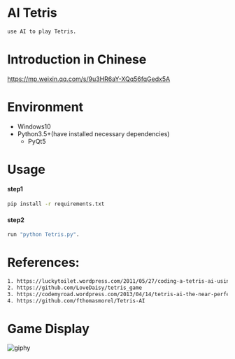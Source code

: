 # AI Tetris
```sh
use AI to play Tetris.
```

# Introduction in Chinese
https://mp.weixin.qq.com/s/9u3HR6aY-XQq56fqGedx5A

# Environment
- Windows10
- Python3.5+(have installed necessary dependencies)
	- PyQt5

# Usage
#### step1
```sh
pip install -r requirements.txt
```
#### step2
```sh
run "python Tetris.py".
```

# References:
```sh
1. https://luckytoilet.wordpress.com/2011/05/27/coding-a-tetris-ai-using-a-genetic-algorithm/
2. https://github.com/LoveDaisy/tetris_game
3. https://codemyroad.wordpress.com/2013/04/14/tetris-ai-the-near-perfect-player/
4. https://github.com/fthomasmorel/Tetris-AI
```

# Game Display
![giphy](demonstration/running.gif)
